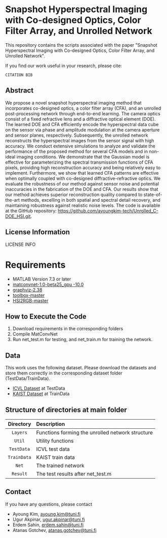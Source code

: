 # Snapshot Hyperspectral Imaging with Co-designed Optics, Color Filter Array, and Unrolled Network
This repository contains the scripts associated with the paper "Snapshot Hyperspectral Imaging with Co-designed Optics, Color Filter Array, and Unrolled Network".

If you find our work useful in your research, please cite:

```
CITATION BIB
```

## Abstract
We propose a novel snapshot hyperspectral imaging method that incorporates co-designed optics, a color filter array (CFA), and an unrolled post-processing network through end-to-end learning. The camera optics consist of a fixed refractive lens and a diffractive optical element (DOE). The learned DOE and CFA efficiently encode the hyperspectral data cube on the sensor via phase and amplitude modulation at the camera aperture and sensor planes, respectively. Subsequently, the unrolled network reconstructs the hyperspectral images from the sensor signal with high accuracy. We conduct extensive simulations to analyze and validate the performance of the proposed method for several CFA models and in non-ideal imaging conditions. We demonstrate that the Gaussian model is effective for parameterizing the spectral transmission functions of CFA pixels, providing high reconstruction accuracy and being relatively easy to implement. Furthermore, we show that learned CFA patterns are effective when optimally coupled with co-designed diffractive-refractive optics. We evaluate the robustness of our method against sensor noise and potential inaccuracies in the fabrication of the DOE and CFA. Our results show that our method achieves superior reconstruction quality compared to state-of-the-art methods, excelling in both spatial and spectral detail recovery, and maintaining robustness against realistic noise levels. The code is available at the GitHub repository: https://github.com/ayoungkim-tech/Unrolled_C-DOE_HSI.git.

## License Information
LICENSE INFO

# Requirements

- MATLAB Version 7.3 or later
- [matconvnet-1.0-beta25_gpu -10.0](https://www.vlfeat.org/matconvnet/install/)
- [graphviz-2.38](https://graphviz.org/download/)
- [toolbox-master](https://pdollar.github.io/toolbox/)
- [HSI2RGB-master](https://github.com/JakobSig/HSI2RGB/tree/master)

## How to Execute the Code
1. Download requirements in the corresponding folders
2. Compile MatConvNet
3. Run net_test.m for testing, and net_train.m for training the network.

## Data

This work uses the following dataset. Please download the datasets and store them correctly in the corresponding dataset folder (TestData/TrainData).
- [ICVL Dataset](https://icvl.cs.bgu.ac.il/hyperspectral/) at TestData
- [KAIST Dataset](https://vclab.kaist.ac.kr/siggraphasia2017p1/index.html) at TrainData

## Structure of directories at main folder

| Directory  | Description  |
| :--------: | :----------- | 
| `Layers` | Functions forming the unrolled network structure | 
| `Util`    | Utility functions |
| `TestData`    |ICVL test data |
| `TrainData`    | KAIST train data |
| `Net`    | The trained network | 
| `Result`    |The test results after net_test.m|

## Contact
If you have any questions, please contact

* Ayoung Kim, ayoung.kim@tuni.fi
* Ugur Akpinar, ugur.akpinar@tuni.fi
* Erdem Sahin, erdem.sahin@tuni.fi
* Atanas Gotchev, atanas.gotchev@tuni.fi
